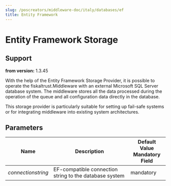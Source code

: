 ```yaml
---
slug: /poscreators/middleware-doc/italy/databases/ef
title: Entity Framework
---
```


# Entity Framework Storage

## Support

**from version:** 1.3.45

With the help of the Entity Framework Storage Provider, it is possible to operate the fiskaltrust.Middleware with an external Microsoft SQL Server database system. The middleware stores all the data processed during the operation of the queue and all configuration data directly in the database.

This storage provider is particularly suitable for setting up fail-safe systems or for integrating middleware into existing system architectures.

## Parameters

| Name               | Description                                            | **Default Value**<br />**Mandatory Field** |
|--------------------|--------------------------------------------------------|--------------------------------------------|
| _connectionstring_ | EF-compatible connection string to the database system | mandatory                                  |
